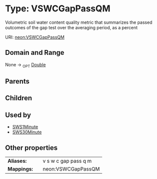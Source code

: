 
# Type: VSWCGapPassQM


Volumetric soil water content quality metric that summarizes the passed outcomes of the gap test over the averaging period, as a percent

URI: [neon:VSWCGapPassQM](https://data.neonscience.org/VSWCGapPassQM)


## Domain and Range

None ->  <sub>OPT</sub> [Double](types/Double.md)

## Parents


## Children


## Used by

 * [SWS1Minute](SWS1Minute.md)
 * [SWS30Minute](SWS30Minute.md)

## Other properties

|  |  |  |
| --- | --- | --- |
| **Aliases:** | | v s w c gap pass q m |
| **Mappings:** | | neon:VSWCGapPassQM |

